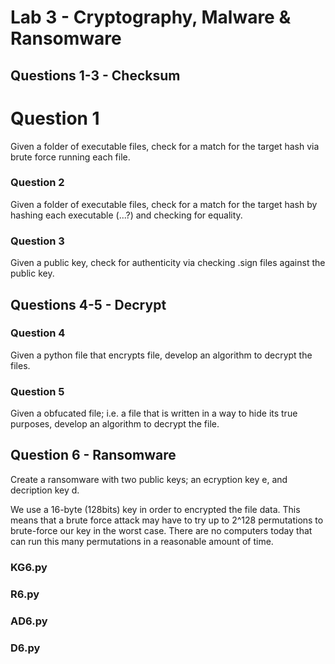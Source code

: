 # Lab 3 - Cryptography, Malware & Ransomware


## Questions 1-3 - Checksum

# Question 1
Given a folder of executable files, check for a match for the target hash via brute force running each file.


### Question 2
Given a folder of executable files, check for a match for the target hash by hashing each executable (...?) and checking for equality.


### Question 3
Given a public key, check for authenticity via checking .sign files against the public key.

## Questions 4-5 - Decrypt

### Question 4
Given a python file that encrypts file, develop an algorithm to decrypt the files.

### Question 5
Given a obfucated file; i.e. a file that is written in a way to hide its true purposes, develop an algorithm to decrypt the file.


## Question 6 - Ransomware
Create a ransomware with two public keys; an ecryption key e, and decription key d. 

We use a 16-byte (128bits) key in order to encrypted the file data. This means that a brute force attack may have to try up to 2^128 permutations to brute-force our key in the worst case. There are no computers today that can run this many permutations in a reasonable amount of time. 

### KG6.py

### R6.py

### AD6.py

### D6.py

